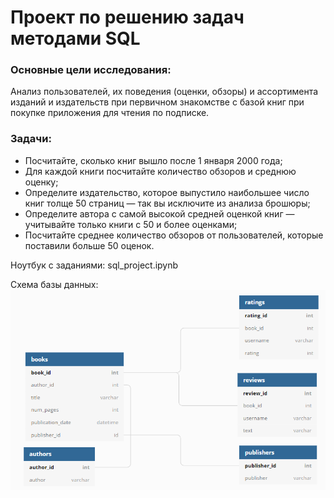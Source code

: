 # Проект по решению задач методами SQL

### Основные цели исследования:
Анализ пользователей, их поведения (оценки, обзоры) и ассортимента изданий и издательств при первичном знакомстве с базой книг при покупке приложения для чтения по подписке.
### Задачи:

- Посчитайте, сколько книг вышло после 1 января 2000 года;
- Для каждой книги посчитайте количество обзоров и среднюю оценку;
- Определите издательство, которое выпустило наибольшее число книг толще 50 страниц — так вы исключите из анализа брошюры;
- Определите автора с самой высокой средней оценкой книг — учитывайте только книги с 50 и более оценками;
- Посчитайте среднее количество обзоров от пользователей, которые поставили больше 50 оценок.


Ноутбук с заданиями: sql_project.ipynb  


Схема базы данных:   
![Схема](db.png)
